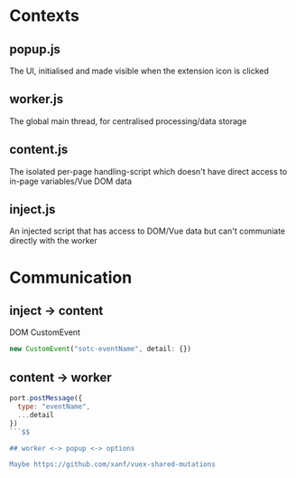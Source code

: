 # Contexts

## popup.js

The UI, initialised and made visible when the extension icon is clicked

## worker.js

The global main thread, for centralised processing/data storage

## content.js

The isolated per-page handling-script which doesn't have direct access to in-page variables/Vue DOM data

## inject.js

An injected script that has access to DOM/Vue data but can't communiate directly with the worker

# Communication

## inject -> content

DOM CustomEvent

```javascript
new CustomEvent("sotc-eventName", detail: {})
```

## content -> worker

```javascript
port.postMessage({
  type: "eventName",
  ...detail
})
```$$

## worker <-> popup <-> options

Maybe https://github.com/xanf/vuex-shared-mutations
